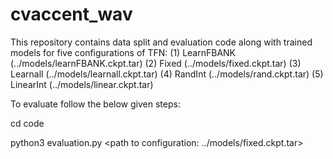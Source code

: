 # cvaccent_wav
This repository contains data split and evaluation code along with trained models for five configurations of TFN:
(1) LearnFBANK (../models/learnFBANK.ckpt.tar)
(2) Fixed (../models/fixed.ckpt.tar)
(3) Learnall (../models/learnall.ckpt.tar)
(4) RandInt (../models/rand.ckpt.tar)
(5) LinearInt (../models/linear.ckpt.tar)

To evaluate follow the below given steps:

cd code

python3 evaluation.py \<path to configuration: ../models/fixed.ckpt.tar\> 
